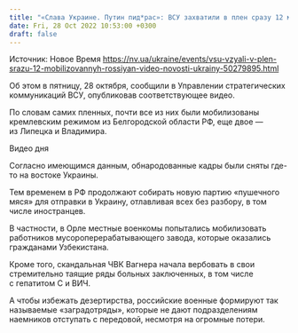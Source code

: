 ```yaml
---
title: "«Слава Украине. Путин пид*рас»: ВСУ захватили в плен сразу 12 мобилизованных россиян — видео"
date: Fri, 28 Oct 2022 10:53:00 +0300
draft: false
---
```

Источник: Новое Время https://nv.ua/ukraine/events/vsu-vzyali-v-plen-srazu-12-mobilizovannyh-rossiyan-video-novosti-ukrainy-50279895.html


Об этом в пятницу, 28 октября, сообщили в Управлении стратегических коммуникаций ВСУ, опубликовав соответствующее видео.

По словам самих пленных, почти все из них были мобилизованы кремлевским режимом из Белгородской области РФ, еще двое — из Липецка и Владимира.

 Видео дня   

Согласно имеющимся данным, обнародованные кадры были сняты где-то на востоке Украины.

Тем временем в РФ продолжают собирать новую партию «пушечного мяся» для отправки в Украину, отлавливая всех без разбору, в том числе иностранцев.

В частности, в Орле местные военкомы попытались мобилизовать работников мусороперерабатывающего завода, которые оказались гражданами Узбекистана.

Кроме того, скандальная ЧВК Вагнера начала вербовать в свои стремительно таящие ряды больных заключенных, в том числе с гепатитом С и ВИЧ.

А чтобы избежать дезертирства, российские военные формируют так называемые «заградотряды», которые не дают подразделениям наемников отступать с передовой, несмотря на огромные потери.
